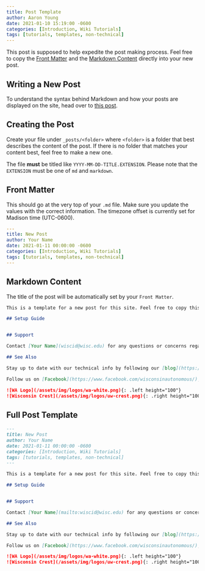 ```yaml
---
title: Post Template
author: Aaron Young
date: 2021-01-10 15:19:00 -0600
categories: [Introduction, Wiki Tutorials]
tags: [tutorials, templates, non-technical]
---
```


This post is supposed to help expedite the post making process. Feel free to copy the [Front Matter](#front-matter) and the [Markdown Content](#markdown-content) directly into your new post.

## Writing a New Post
To understand the syntax behind Markdown and how your posts are displayed on the site, head over to [this post](/posts/post-markdown-overview).

## Creating the Post
Create your file under `_posts/<folder>` where `<folder>` is a folder that best describes the content of the post. If there is no folder that matches your content best, feel free to make a new one. 

The file **must** be titled like `YYYY-MM-DD-TITLE.EXTENSION`. Please note that the `EXTENSION` must be one of `md` and `markdown`.

## Front Matter
This should go at the very top of your `.md` file. Make sure you update the values with the correct information. The timezone offset is currently set for Madison time (UTC-0600).

```yaml
---
title: New Post
author: Your Name
date: 2021-01-11 00:00:00 -0600
categories: [Introduction, Wiki Tutorials]
tags: [tutorials, templates, non-technical]
---
```

## Markdown Content
The title of the post will be automatically set by your `Front Matter`.

```markdown
This is a template for a new post for this site. Feel free to copy this markdown directly to your new file.

## Setup Guide


## Support

Contact [Your Name](wiscid@wisc.edu) for any questions or concerns regarding the contents of this post.

## See Also

Stay up to date with our technical info by following our [blog](https://www.wisconsinautonomous.org/blog).

Follow us on [Facebook](https://www.facebook.com/wisconsinautonomous/), [Instagram](https://www.instagram.com/wisconsinautonomous/), and [LinkedIn](https://www.linkedin.com/company/wisconsin-autonomous/about/)!

![WA Logo](/assets/img/logos/wa-white.png){: .left height="100"}
![Wisconsin Crest](/assets/img/logos/uw-crest.png){: .right height="100"}
```

## Full Post Template
```markdown
---
title: New Post
author: Your Name
date: 2021-01-11 00:00:00 -0600
categories: [Introduction, Wiki Tutorials]
tags: [tutorials, templates, non-technical]
---

This is a template for a new post for this site. Feel free to copy this markdown directly to your new file.

## Setup Guide


## Support

Contact [Your Name](mailto:wiscid@wisc.edu) for any questions or concerns regarding the contents of this post.

## See Also

Stay up to date with our technical info by following our [blog](https://www.wisconsinautonomous.org/blog).

Follow us on [Facebook](https://www.facebook.com/wisconsinautonomous/), [Instagram](https://www.instagram.com/wisconsinautonomous/), and [LinkedIn](https://www.linkedin.com/company/wisconsin-autonomous/about/)!

![WA Logo](/assets/img/logos/wa-white.png){: .left height="100"}
![Wisconsin Crest](/assets/img/logos/uw-crest.png){: .right height="100"}
```